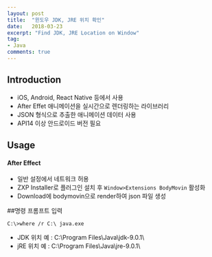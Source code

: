 ```yaml
---
layout: post
title:  "윈도우 JDK, JRE 위치 확인"
date:   2018-03-23
excerpt: "Find JDK, JRE Location on Window"
tag:
- Java
comments: true
---
```



## Introduction
* iOS, Android, React Native 등에서 사용
* After Effet 애니메이션을 실시간으로 렌더링하는 라이브러리
* JSON 형식으로 추출한 애니메이션 데이터 사용
* API14 이상 안드로이드 버전 필요
## Usage

#### After Effect
* 일반 설정에서 네트워크 허용
* ZXP Installer로 플러그인 설치 후 `Window>Extensions BodyMovin` 활성화
* Download에 bodymovin으로 render하여 json 파일 생성

##명령 프롬프트 입력
~~~
C:\>where /r C:\ java.exe
~~~
* JDK 위치 예 : C:\Program Files\Java\jdk-9.0.1\
* jRE 위치 예 : C:\Program Files\Java\jre-9.0.1\

